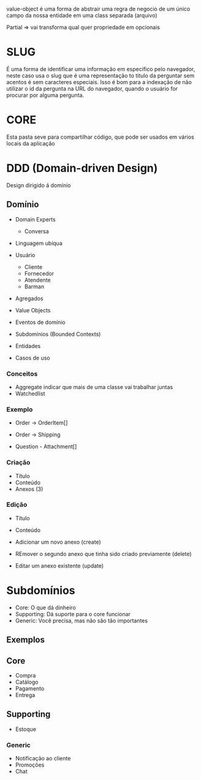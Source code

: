 
value-object é uma forma de abstrair uma regra de negocio de um único campo da nossa
entidade em uma class separada (arquivo)


Partial => vai transforma qual quer propriedade em opcionais
# SLUG
É uma forma de identificar uma informação em especifico pelo navegador, neste caso usa o slug que é uma representação
to titulo da perguntar sem acentos é sem caracteres especiais. Isso é bom para a indexação de não utilizar o id da pergunta
na URL do navegador, quando o usuário for procurar por alguma pergunta.

# CORE
  Esta pasta seve para compartilhar código, que pode ser usados em vários locais da aplicação

# DDD (Domain-driven Design)

Design dirigido á domínio

## Domínio

- Domain Experts
  - Conversa
- Linguagem ubíqua

- Usuário
  - Cliente
  - Fornecedor
  - Atendente
  - Barman

- Agregados
- Value Objects
- Eventos de domínio
- Subdomínios (Bounded Contexts)
- Entidades
- Casos de uso

### Conceitos

- Aggregate
  indicar que mais de uma classe vai trabalhar juntas
- Watchedlist

### Exemplo

- Order -> OrderItem[]
- Order -> Shipping

- Question - Attachment[]

### Criação

- Título
- Conteúdo
- Anexos (3)

### Edição

- Título
- Conteúdo

- Adicionar um novo anexo (create)
- REmover o segundo anexo que tinha sido criado previamente (delete)
- Editar um anexo existente (update)

# Subdomínios

- Core: O que dá dinheiro
- Supporting: Dá suporte para o core funcionar
- Generic: Você precisa, mas não são tão importantes

## Exemplos

## Core

- Compra
- Catálogo
- Pagamento
- Entrega

## Supporting

- Estoque

### Generic

- Notificação ao cliente
- Promoções
- Chat